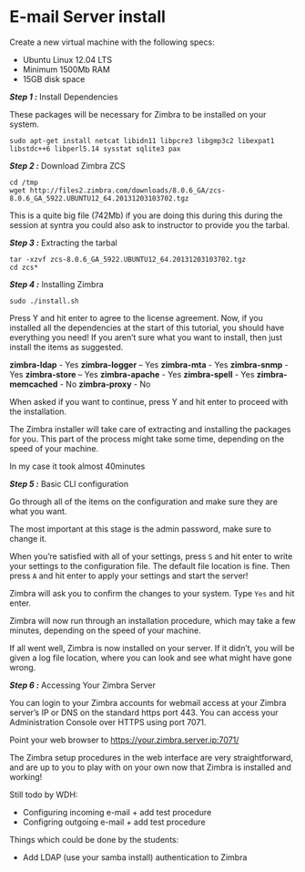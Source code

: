 # E-mail Server install

Create a new virtual machine with the following specs:

* Ubuntu Linux 12.04 LTS
* Minimum 1500Mb RAM
* 15GB disk space


***Step 1 :*** Install Dependencies

These packages will be necessary for Zimbra to be installed on your system.

    sudo apt-get install netcat libidn11 libpcre3 libgmp3c2 libexpat1 libstdc++6 libperl5.14 sysstat sqlite3 pax

***Step 2 :*** Download Zimbra ZCS

    cd /tmp
    wget http://files2.zimbra.com/downloads/8.0.6_GA/zcs-8.0.6_GA_5922.UBUNTU12_64.20131203103702.tgz 
    
This is a quite big file (742Mb) if you are doing this during this during the session at syntra you could also ask to instructor to provide you the tarbal.

***Step 3 :*** Extracting the tarbal

    tar -xzvf zcs-8.0.6_GA_5922.UBUNTU12_64.20131203103702.tgz
    cd zcs*

***Step 4 :*** Installing Zimbra

    sudo ./install.sh

Press Y and hit enter to agree to the license agreement.
Now, if you installed all the dependencies at the start of this tutorial, you should have everything you need!
If you aren’t sure what you want to install, then just install the items as suggested.

**zimbra-ldap** - Yes
**zimbra-logger** – Yes
**zimbra-mta** - Yes
**zimbra-snmp** - Yes
**zimbra-store** – Yes
**zimbra-apache** - Yes
**zimbra-spell**  - Yes
**zimbra-memcached** - No
**zimbra-proxy** - No

When asked if you want to continue, press Y and hit enter to proceed with the installation.

The Zimbra installer will take care of extracting and installing the packages for you.  This part of the process might take some time, depending on the speed of your machine.

In my case it took almost 40minutes

***Step 5 :*** Basic CLI configuration

Go through all of the items on the configuration and make sure they are what you want. 

The most important at this stage is the admin password, make sure to change it.

When you’re satisfied with all of your settings, press `S` and hit enter to write your settings to the configuration file.   The default file location is fine.   Then press `A` and hit enter to apply your settings and start the server!

Zimbra will ask you to confirm the changes to your system.  Type `Yes` and hit enter.

Zimbra will now run through an installation procedure, which may take a few minutes, depending on the speed of your machine.

If all went well, Zimbra is now installed on your server.  If it didn’t, you will be given a log file location, where you can look and see what might have gone wrong.

***Step 6 :***  Accessing Your Zimbra Server

You can login to your Zimbra accounts for webmail access at your Zimbra server’s IP or DNS on the standard https port 443.  You can access your Administration Console over HTTPS using port 7071.

Point your web browser to https://your.zimbra.server.ip:7071/

The Zimbra setup procedures in the web interface are very straightforward, and are up to you to play with on your own now that Zimbra is installed and working!


Still todo by WDH:

* Configuring incoming e-mail + add test procedure
* Configring outgoing e-mail + add test procedure


Things which could be done by the students:

* Add LDAP (use your samba install) authentication to Zimbra




